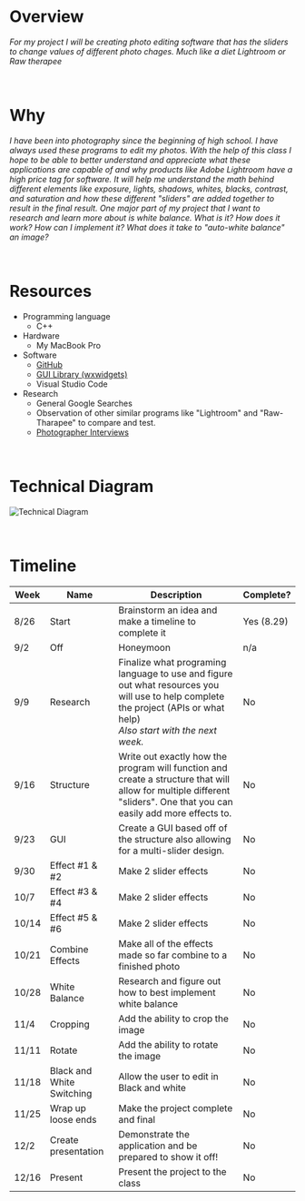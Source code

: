 # Overview 
*For my project I will be creating photo editing software that has the sliders to change values of different photo chages. Much like a diet Lightroom or Raw therapee*

<br>

# Why
*I have been into photography since the beginning of high school. I have always used these programs to edit my photos. With the help of this class I hope to be able to better understand and appreciate what these applications are capable of and why products like Adobe Lightroom have a high price tag for software. It will help me understand the math behind different elements like exposure, lights, shadows, whites, blacks, contrast, and saturation and how these different "sliders" are added together to result in the final result. One major part of my project that I want to research and learn more about is white balance. What is it? How does it work? How can I implement it? What does it take to "auto-white balance" an image?*

<br>

# Resources

- Programming language
    - C++
- Hardware
    - My MacBook Pro
- Software
    - [GitHub](https://github.com/andrewc272/myPhotoEditingApplication)
    - [GUI Library (wxwidgets)](https://www.wxwidgets.org/)
    - Visual Studio Code
- Research
    - General Google Searches
    - Observation of other similar programs like "Lightroom" and "Raw-Tharapee" to compare and test.
    - [Photographer Interviews](https://docs.google.com/spreadsheets/d/1BxnQ60syuqs3VMV5TVaQ_rpX9EweZFS1FjK5ldPvxi4/edit?usp=sharing)

<br>

# Technical Diagram

![Technical Diagram](:TechnicalDiagram/TechnicalDiagram.png)

<br>

# Timeline

| Week | Name | Description | Complete? |
| --- | --- | --- | --- |
| 8/26 | Start | Brainstorm an idea and make a timeline to complete it | Yes (8.29) |
| 9/2 | Off | Honeymoon | n/a |
| 9/9 | Research | Finalize what programing language to use and figure out what resources you will use to help complete the project (APIs or what help)  <br>*Also start with the next week.* | No  |
| 9/16 | Structure | Write out exactly how the program will function and create a structure that will allow for multiple different "sliders". One that you can easily add more effects to. | No  |
| 9/23 | GUI | Create a GUI based off of the structure also allowing for a multi-slider design. | No  |
| 9/30 | Effect #1 & #2 | Make 2 slider effects | No  |
| 10/7 | Effect #3 & #4 | Make 2 slider effects | No  |
| 10/14 | Effect #5 & #6 | Make 2 slider effects | No  |
| 10/21 | Combine Effects | Make all of the effects made so far combine to a finished photo | No  |
| 10/28 | White Balance | Research and figure out how to best implement white balance | No  |
| 11/4 | Cropping | Add the ability to crop the image | No  |
| 11/11 | Rotate | Add the ability to rotate the image | No  |
| 11/18 | Black and White Switching | Allow the user to edit in Black and white | No  |
| 11/25 | Wrap up loose ends | Make the project complete and final | No  |
| 12/2 | Create presentation | Demonstrate the application and be prepared to show it off! | No  |
| 12/16 | Present | Present the project to the class | No  |

